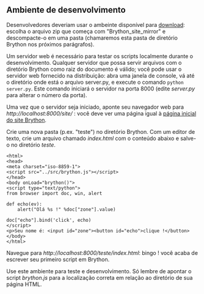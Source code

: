 Ambiente de desenvolvimento
---------------------------

Desenvolvedores deveriam usar o ambeinte disponível para
[download](https://github.com/brython-dev/brython/releases): escolha o
arquivo zip que começa com "Brython\_site\_mirror" e descompacte-o em
uma pasta (chamaremos esta pasta de diretório Brython nos próximos
parágrafos).

Um servidor web é necessário para testar os scripts localmente durante
o desenvolvimento. Qualquer servidor que possa servir arquivos com o
diretório Brython como raiz do documento é válido; você pode usar o
servidor web fornecido na distribuição: abra uma janela de console, vá
até o diretório onde está o arquivo server.py, e execute o comando
`python server.py`. Este comando iniciará o servidor na porta 8000
(edite _server.py_ para alterar o número da porta).

Uma vez que o servidor seja iniciado, aponte seu navegador web para
_http://localhost:8000/site/_ : você deve ver uma página igual à
[página inicial do site Brython](http://www.brython.info).

Crie uma nova pasta (p.ex. "teste") no diretório Brython. Com um
editor de texto, crie um arquivo chamado _index.html_ com o conteúdo
abaixo e salve-o no diretório _teste_.

    <html>
    <head>
    <meta charset="iso-8859-1">
    <script src="../src/brython.js"></script>
    </head>
    <body onLoad="brython()">
    <script type="text/python">
    from browser import doc, win, alert
    
    def echo(ev):
        alert("Olá %s !" %doc["zone"].value)

    doc["echo"].bind('click', echo)
    </script>
    <p>Seu nome é: <input id="zone"><button id="echo">clique !</button>
    </body>
    </html>


Navegue para _http://localhost:8000/teste/index.html_: bingo ! você
acaba de escrever seu primeiro script em Brython.

Use este ambiente para teste e desenvolvimento. Só lembre de apontar o
script _brython.js_ para a localização correta em relação ao diretório
de sua página HTML.
